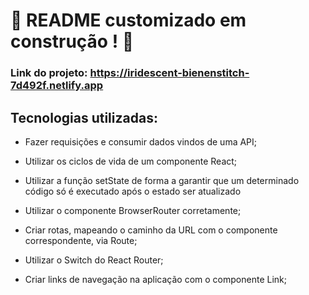 # :construction: README customizado em construção ! :construction:
### Link do projeto: https://iridescent-bienenstitch-7d492f.netlify.app

## Tecnologias utilizadas:

* Fazer requisições e consumir dados vindos de uma API;

* Utilizar os ciclos de vida de um componente React;

* Utilizar a função setState de forma a garantir que um determinado código só é executado após o estado ser atualizado

* Utilizar o componente BrowserRouter corretamente;

* Criar rotas, mapeando o caminho da URL com o componente correspondente, via Route;

* Utilizar o Switch do React Router;

* Criar links de navegação na aplicação com o componente Link;
